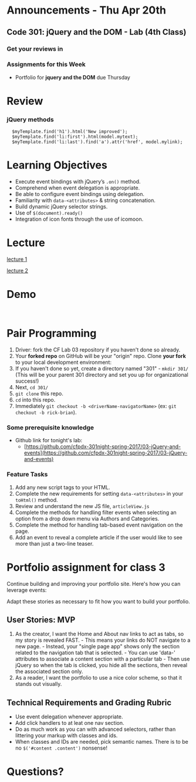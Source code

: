 # Announcements - Thu Apr 20th

## Code 301: jQuery and the DOM - Lab (4th Class)

### Get your reviews in

### Assignments for this Week

* Portfolio for **jquery and the DOM** due Thursday


# Review

### jQuery methods
```
  $myTemplate.find('h1').html('New improved');
  $myTemplate.find('li:first').html(model.mytext);
  $myTemplate.find('li:last').find('a').attr('href', model.mylink);

```



# Learning Objectives
<!-- the learning objectives from the corresponding class number -->
* Execute event bindings with jQuery’s `.on()` method.
* Comprehend when event delegation is appropriate.
* Be able to configure event bindings using delegation.
* Familiarity with `data-<attributes>` & string concatenation.
* Build dynamic jQuery selector strings.
* Use of `$(document).ready()`
* Integration of icon fonts through the use of icomoon.

# Lecture

[lecture 1](./slides/Code_301_Class_2_Slides.pdf)

[lecture 2](./slides/Code_Fellows_jQuery_Events.pdf)


# Demo

```


```


# Pair Programming

1. Driver: fork the CF Lab 03 repository if you haven't done so already.
1. Your **forked repo** on GitHub will be your "origin" repo. Clone **your fork** to your local development environment:
  1. If you haven't done so yet, create a directory named "301" - `mkdir 301/` (This will be your parent 301 directory and set you up for organizational success!)
  1. Next, `cd 301/`
  1. `git clone` this repo.
  1. `cd` into this repo.
  1. Immediately `git checkout -b <driverName-navigatorName>` (ex: `git checkout -b rick-brian`). 

### Some prerequisite knowledge

* Github link for tonight's lab:
	* [https://github.com/cfpdx-301night-spring-2017/03-jQuery-and-events](https://github.com/cfpdx-301night-spring-2017/03-jQuery-and-events) 

### Feature Tasks  
<!-- a list or description of the feature tasks you want the students to implement -->
1. Add any new script tags to your HTML.
2. Complete the new requirements for setting `data-<attributes>` in your `toHtml()` method.
3. Review and understand the new JS file, `articleView.js`
4. Complete the methods for handling filter events when selecting an option from a drop down menu via Authors and Categories.
5. Complete the method for handling tab-based event navigation on the page.
6. Add an event to reveal a complete article if the user would like to see more than just a two-line teaser.


# Portfolio assignment for class 3

Continue building and improving your portfolio site. Here's how you can leverage events:

Adapt these stories as necessary to fit how you want to build your portfolio.

## User Stories: MVP
  1. As the creator, I want the Home and About nav links to act as tabs, so my story is revealed FAST.
    - This means your links do NOT navigate to a new page.
    - Instead, your "single page app" shows only the section related to the navigation tab that is selected.
    - You can use 'data-' attributes to associate a content section with a particular tab
    - Then use jQuery so when the tab is clicked, you hide all the sections, then reveal the associated section only.
  1. As a reader, I want the portfolio to use a nice color scheme, so that it stands out visually.

## Technical Requirements and Grading Rubric
  - Use event delegation whenever appropriate.
  - Add click handlers to at leat one nav section.
  - Do as much work as you can with advanced selectors, rather than littering your markup with classes and ids.
  - When classes and IDs are needed, pick semantic names. There is to be no `$('#content .content')` nonsense!


# Questions?





  






